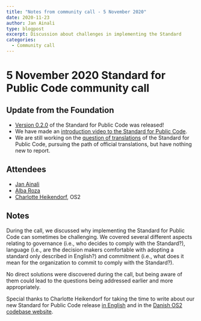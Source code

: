 ```yaml
---
title: "Notes from community call - 5 November 2020"
date: 2020-11-23
author: Jan Ainali
type: blogpost
excerpt: Discussion about challenges in implementing the Standard
categories:
  - Community call
---
```


# 5 November 2020 Standard for Public Code community call

## Update from the Foundation

* [Version 0.2.0](https://github.com/publiccodenet/standard/releases/tag/0.2.0) of the Standard for Public Code was released!
* We have made an [introduction video to the Standard for Public Code](https://www.youtube.com/watch?v=QWt6vB-cipE).
* We are still working on the [question of translations](https://github.com/publiccodenet/standard/issues/336) of the Standard for Public Code, pursuing the path of official translations, but have nothing new to report.

## Attendees

* [Jan Ainali](https://publiccode.net/team/jan-ainali.html)
* [Alba Roza](https://web.archive.org/web/20210225190155/https://publiccode.net/who-we-are/team/alba-roza.html)
* [Charlotte Heikendorf](https://www.os2.eu/om-os2), OS2

## Notes

During the call, we discussed why implementing the Standard for Public Code can sometimes be challenging. We covered several different aspects relating to governance (i.e., who decides to comply with the Standard?), language (i.e., are the decision makers comfortable with adopting a standard only described in English?) and commitment (i.e., what does it mean for the organization to commit to comply with the Standard?).

No direct solutions were discovered during the call, but being aware of them could lead to the questions being addressed earlier and more appropriately.

Special thanks to Charlotte Heikendorf for taking the time to write about our new Standard for Public Code release [in English](https://joinup.ec.europa.eu/collection/open-source-observatory-osor/news/new-release-standard-public-code) and in the [Danish OS2 codebase website](https://www.os2.eu/blog/nyheder-2/ny-release-af-standard-for-public-code-4025).
